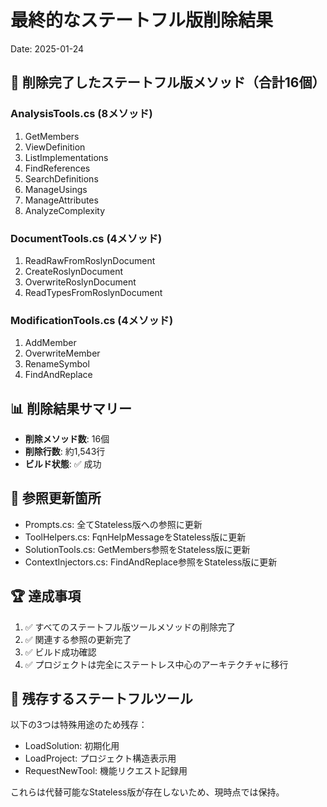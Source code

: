 # 最終的なステートフル版削除結果

Date: 2025-01-24

## 🎯 削除完了したステートフル版メソッド（合計16個）

### AnalysisTools.cs (8メソッド)
1. GetMembers
2. ViewDefinition  
3. ListImplementations
4. FindReferences
5. SearchDefinitions
6. ManageUsings
7. ManageAttributes
8. AnalyzeComplexity

### DocumentTools.cs (4メソッド)
1. ReadRawFromRoslynDocument
2. CreateRoslynDocument
3. OverwriteRoslynDocument
4. ReadTypesFromRoslynDocument

### ModificationTools.cs (4メソッド)
1. AddMember
2. OverwriteMember
3. RenameSymbol
4. FindAndReplace

## 📊 削除結果サマリー
- **削除メソッド数**: 16個
- **削除行数**: 約1,543行
- **ビルド状態**: ✅ 成功

## 🔄 参照更新箇所
- Prompts.cs: 全てStateless版への参照に更新
- ToolHelpers.cs: FqnHelpMessageをStateless版に更新
- SolutionTools.cs: GetMembers参照をStateless版に更新
- ContextInjectors.cs: FindAndReplace参照をStateless版に更新

## 🏆 達成事項
1. ✅ すべてのステートフル版ツールメソッドの削除完了
2. ✅ 関連する参照の更新完了
3. ✅ ビルド成功確認
4. ✅ プロジェクトは完全にステートレス中心のアーキテクチャに移行

## 📌 残存するステートフルツール
以下の3つは特殊用途のため残存：
- LoadSolution: 初期化用
- LoadProject: プロジェクト構造表示用
- RequestNewTool: 機能リクエスト記録用

これらは代替可能なStateless版が存在しないため、現時点では保持。